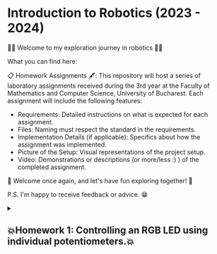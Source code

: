 # Introduction to Robotics (2023 - 2024)

🤖🥁 Welcome to my exploration journey in robotics 🥁🤖

What you can find here:

📋 Homework Assignments 🖋: This repository will host a series of laboratory assignments received during the 3rd year at the Faculty of Mathematics and Computer Science, University of Bucharest. Each assignment will include the following features:

* Requirements: Detailed instructions on what is expected for each assignment.
* Files: Naming must respect the standard in the requirements.
* Implementation Details (if applicable): Specifics about how the assignment was implemented.
* Picture of the Setup: Visual representations of the project setup.
* Video: Demonstrations or descriptions (or more/less :) ) of the completed assignment.

🥳 Welcome once again, and let's have fun exploring together! 🥳

P.S. I'm happy to receive feedback or advice. 😁
<details>
  <summary><h2> 💥Homework 1: Controlling an RGB LED using individual potentiometers.💥</h2></summary>
  <strong>Technical Task:</strong> Use a separate potentiometer for controlling each color of the RGB LED:Red, Green, and Blue. This control must leverage digital electronics. Specifically, you need to read the potentiometer’s value with Arduino and then write a mapped value to the LED pins.  
  
  
  <strong>Components:</strong>
  * RGB LED (At least 1)
  * Potentiometers (At least 3)
  * Resistors and wires as needed

  <strong>Setup Picture:</strong>
![hm1](https://github.com/CilteaIoana/robo/assets/115061960/e8d25135-4c66-4c2c-82a2-9829795a449b)

  <strong>Task Showcase:</strong>
  https://www.youtube.com/watch?v=9MZqbJrcT3w&ab_channel=IoanaC.
  
</details>
